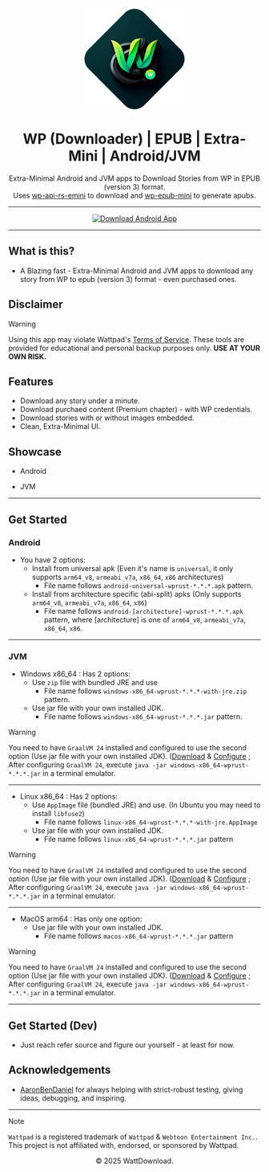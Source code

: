 <p align="center">
  <img src="logo.png" alt="WattDownload Logo" width="200px">
</p>

<h1 align="center">WP (Downloader) | EPUB | Extra-Mini | Android/JVM</h1>

<p align="center">
  Extra-Minimal Android and JVM apps to Download Stories from WP in EPUB (version 3) format. <br/>
  Uses <a href="/wp-backend-rs-emini/wattpad-rs">wp-api-rs-emini</a> to download and <a href="/wp-backend-rs-emini/wp-epub-mini">wp-epub-mini</a> to generate apubs.
</p>

---

<div align="center">
  <a href="https://github.com/WattDownload/wp-epub-rs-emini/releases/latest">
    <img src="https://img.shields.io/badge/Download%20For%20Android%20or%20Desktop%20(JVM)%20now!-darkgreen?style=for-the-badge&logo=abdownloadmanager&logoColor=f5f5f5" alt="Download Android App">
  </a>
</div>

---

## What is this?
- A Blazing fast - Extra-Minimal Android and JVM apps to download any story from WP to epub (version 3) format - even purchased ones.

## Disclaimer
> [!WARNING]
> Using this app may violate Wattpad's [Terms of Service](https://policies.wattpad.com/terms/). These tools are provided for educational and personal backup purposes only. **USE AT YOUR OWN RISK.**

## Features
- Download any story under a minute.
- Download purchaed content (Premium chapter) - with WP credentials.
- Download stories with or without images embedded.
- Clean, Extra-Minimal UI.

## Showcase
- Android


- JVM


---

## Get Started
### Android
 - You have 2 options:
   - Install from universal apk (Even it's name is `universal`, it only supports `arm64_v8`, `armeabi_v7a`, `x86_64`, `x86` architectures)
     - File name follows `android-universal-wprust-*.*.*.apk` pattern.
   - Install from architecture specific (abi-split) apks (Only supports `arm64_v8`, `armeabi_v7a`, `x86_64`, `x86`)
     - File name follows `android-[architecture]-wprust-*.*.*.apk` pattern, where [architecture] is one of `arm64_v8`, `armeabi_v7a`, `x86_64`, `x86`.

---

### JVM
 - Windows x86_64 : Has 2 options:
   - Use `zip` file with bundled JRE and use
     - File name follows `windows-x86_64-wprust-*.*.*-with-jre.zip` pattern.
   - Use jar file with your own installed JDK.
     - File name follows `windows-x86_64-wprust-*.*.*.jar` pattern.
 > [!WARNING]
 > You need to have `GraalVM 24` installed and configured to use the second option (Use jar file with your own installed JDK). ([Download](https://www.graalvm.org/downloads/) & [Configure](https://www.graalvm.org/latest/getting-started/windows/) ; After configuring `GraalVM 24`, execute `java -jar windows-x86_64-wprust-*.*.*.jar` in a terminal emulator. 
---
 - Linux x86_64 : Has 2 options:
   - Use `AppImage` file (bundled JRE) and use. (In Ubuntu you may need to install `libfuse2`)
     - File name follows `linux-x86_64-wprust-*.*.*-with-jre.AppImage`
   - Use jar file with your own installed JDK.
     - File name follows `linux-x86_64-wprust-*.*.*.jar` pattern
 > [!WARNING]
 > You need to have `GraalVM 24` installed and configured to use the second option (Use jar file with your own installed JDK). ([Download](https://www.graalvm.org/downloads/) & [Configure](https://www.graalvm.org/latest/getting-started/linux/) ; After configuring `GraalVM 24`, execute `java -jar windows-x86_64-wprust-*.*.*.jar` in a terminal emulator.
---
 - MacOS arm64 : Has only one option:
   - Use jar file with your own installed JDK.
     - File name follows `macos-x86_64-wprust-*.*.*.jar` pattern
 > [!WARNING]
 > You need to have `GraalVM 24` installed and configured to use the second option (Use jar file with your own installed JDK). ([Download](https://www.graalvm.org/downloads/) & [Configure](https://www.graalvm.org/latest/getting-started/macos/) ; After configuring `GraalVM 24`, execute `java -jar windows-x86_64-wprust-*.*.*.jar` in a terminal emulator.
---
## Get Started (Dev)
- Just reach refer source and figure our yourself - at least for now.

## Acknowledgements
- [AaronBenDaniel](https://github.com/AaronBenDaniel) for always helping with strict-robust testing, giving ideas, debugging, and inspiring.

---

> [!NOTE]
> `Wattpad` is a registered trademark of `Wattpad` & `Webtoon Entertainment Inc.`. This project is not affiliated with, endorsed, or sponsored by Wattpad.

<p align="center">© 2025 WattDownload.</p>
